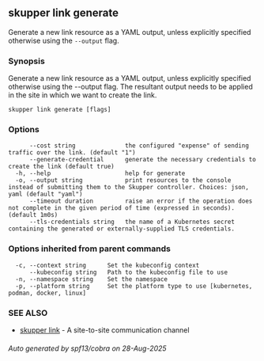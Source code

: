 ## skupper link generate

Generate a new link resource as a YAML output, unless explicitly specified otherwise using the `--output` flag.

### Synopsis

Generate a new link resource as a YAML output, unless explicitly specified otherwise using the --output flag. The resultant
output needs to be applied in the site in which we want to create the link.

```
skupper link generate [flags]
```

### Options

```
      --cost string              the configured "expense" of sending traffic over the link. (default "1")
      --generate-credential      generate the necessary credentials to create the link (default true)
  -h, --help                     help for generate
  -o, --output string            print resources to the console instead of submitting them to the Skupper controller. Choices: json, yaml (default "yaml")
      --timeout duration         raise an error if the operation does not complete in the given period of time (expressed in seconds). (default 1m0s)
      --tls-credentials string   the name of a Kubernetes secret containing the generated or externally-supplied TLS credentials.
```

### Options inherited from parent commands

```
  -c, --context string      Set the kubeconfig context
      --kubeconfig string   Path to the kubeconfig file to use
  -n, --namespace string    Set the namespace
  -p, --platform string     Set the platform type to use [kubernetes, podman, docker, linux]
```

### SEE ALSO

* [skupper link](skupper_link.md)	 - A site-to-site communication channel

###### Auto generated by spf13/cobra on 28-Aug-2025
